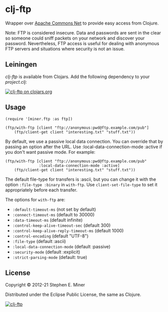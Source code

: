 # clj-ftp

Wrapper over [Apache Commons Net][apache] to provide easy access from Clojure.

[apache]: https://commons.apache.org/proper/commons-net/ "Apache Commons Net"

Note: FTP is considered insecure.  Data and passwords are sent in the
clear so someone could sniff packets on your network and discover
your password.  Nevertheless, FTP access is useful for dealing with anonymous
FTP servers and situations where security is not an issue.

## Leiningen

*clj-ftp* is available from Clojars.  Add the following dependency to your *project.clj*:

[![clj-ftp on clojars.org][latest]][clojar]

[latest]: https://clojars.org/com.velisco/clj-ftp/latest-version.svg "clj-ftp on clojars.org"
[clojar]: https://clojars.org/com.velisco/clj-ftp


## Usage

    (require '[miner.ftp :as ftp])

    (ftp/with-ftp [client "ftp://anonymous:pwd@ftp.example.com/pub"]
		(ftp/client-get client "interesting.txt" "stuff.txt"))

By default, we use a passive local data connection.  You can override that by passing an option
after the URL.  Use :local-data-connection-mode :active if you don't want passive mode.  For
example:

    (ftp/with-ftp [client "ftp://anonymous:pwd@ftp.example.com/pub"
	               :local-data-connection-mode :active]
		(ftp/client-get client "interesting.txt" "stuff.txt"))

The default file-type for transfers is :ascii, but you can change it with the option `:file-type
:binary` in `with-ftp`.  Use `client-set-file-type` to set it appropriately before each transfer.

The options for `with-ftp` are:
- `:default-timeout-ms` (not set by default)
- `:connect-timeout-ms` (default to 30000)
- `:data-timeout-ms` (default infinite)
- `:control-keep-alive-timeout-sec` (default 300)
- `:control-keep-alive-reply-timeout-ms` (default 1000)
- `:control-encoding` (default "UTF-8")
- `:file-type` (default :ascii)
- `:local-data-connection-mode` (default :passive)
- `:security-mode` (default :explicit)
- `:strict-parsing-mode` (default: true)


## License

Copyright © 2012-21 Stephen E. Miner

Distributed under the Eclipse Public License, the same as Clojure.

[![clj-ftp](https://img.shields.io/clojars/v/com.velisco/clj-ftp.svg)](https://clojars.org/com.velisco/clj-ftp)

